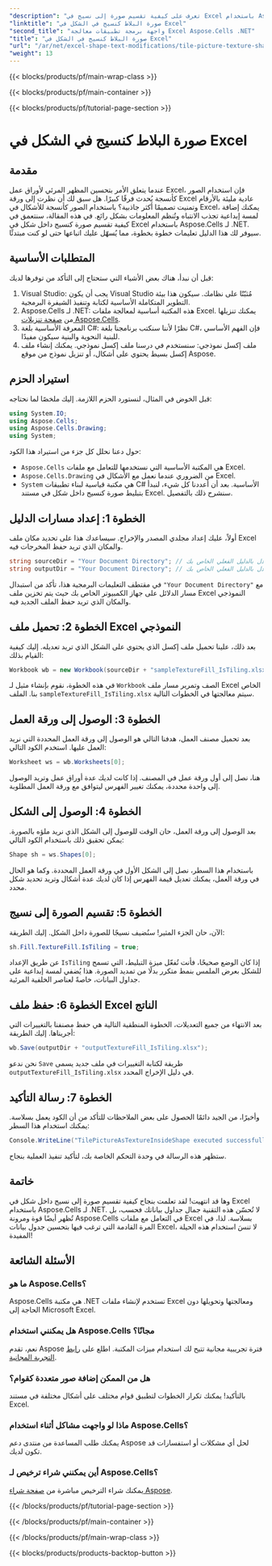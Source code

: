 ```yaml
---
"description": "تعرف على كيفية تقسيم صورة إلى نسيج في Excel باستخدام Aspose.Cells لـ .NET من خلال هذا البرنامج التعليمي السهل المتابعة خطوة بخطوة."
"linktitle": "صورة البلاط كنسيج في الشكل في Excel"
"second_title": "واجهة برمجة تطبيقات معالجة Excel Aspose.Cells .NET"
"title": "صورة البلاط كنسيج في الشكل في Excel"
"url": "/ar/net/excel-shape-text-modifications/tile-picture-texture-shape-excel/"
"weight": 13
---
```


{{< blocks/products/pf/main-wrap-class >}}

{{< blocks/products/pf/main-container >}}

{{< blocks/products/pf/tutorial-page-section >}}

# صورة البلاط كنسيج في الشكل في Excel

## مقدمة
عندما يتعلق الأمر بتحسين المظهر المرئي لأوراق عمل Excel، فإن استخدام الصور كأنسجة يُحدث فرقًا كبيرًا. هل سبق لك أن نظرت إلى ورقة Excel عادية مليئة بالأرقام وتمنيت تصميمًا أكثر جاذبية؟ باستخدام الصور كأنسجة للأشكال في Excel، يمكنك إضافة لمسة إبداعية تجذب الانتباه وتُنظم المعلومات بشكل رائع. في هذه المقالة، سنتعمق في كيفية تقسيم صورة كنسيج داخل شكل في Excel باستخدام Aspose.Cells لـ .NET. سيوفر لك هذا الدليل تعليمات خطوة بخطوة، مما يُسهّل عليك اتباعها حتى لو كنت مبتدئًا.
## المتطلبات الأساسية
قبل أن نبدأ، هناك بعض الأشياء التي ستحتاج إلى التأكد من توفرها لديك:
1. Visual Studio: يجب أن يكون Visual Studio مُثبّتًا على نظامك. سيكون هذا بيئة التطوير المتكاملة الأساسية لكتابة وتنفيذ الشيفرة البرمجية.
2. Aspose.Cells لـ .NET: هذه المكتبة أساسية لمعالجة ملفات Excel. يمكنك تنزيلها من [صفحة تنزيلات Aspose.Cells](https://releases.aspose.com/cells/net/).
3. المعرفة الأساسية بلغة C#: نظرًا لأننا سنكتب برنامجنا بلغة C#، فإن الفهم الأساسي للبنية النحوية والبنية سيكون مفيدًا.
4. ملف إكسل نموذجي: سنستخدم في درسنا ملف إكسل نموذجي. يمكنك إنشاء ملف إكسل بسيط يحتوي على أشكال، أو تنزيل نموذج من موقع Aspose.
## استيراد الحزم
قبل الخوض في المثال، لنستورد الحزم اللازمة. إليك ملخصًا لما نحتاجه:
```csharp
using System.IO;
using Aspose.Cells;
using Aspose.Cells.Drawing;
using System;
```
حول دعنا نحلل كل جزء من استيراد هذا الكود:
- `Aspose.Cells` هي المكتبة الأساسية التي نستخدمها للتعامل مع ملفات Excel.
- `Aspose.Cells.Drawing` من الضروري عندما نعمل مع الأشكال في Excel.
- `System` هي مكتبة قياسية لبناء تطبيقات C# الأساسية.
بعد أن أعددنا كل شيء، لنبدأ بتبليط صورة كنسيج داخل شكل في مستند Excel. سنشرح ذلك بالتفصيل.
## الخطوة 1: إعداد مسارات الدليل
أولاً، عليك إعداد مجلدي المصدر والإخراج. سيساعدك هذا على تحديد مكان ملف Excel والمكان الذي تريد حفظ المخرجات فيه.
```csharp
string sourceDir = "Your Document Directory"; // استبدل بالدليل الفعلي الخاص بك
string outputDir = "Your Document Directory"; // استبدل بالدليل الفعلي الخاص بك
```
في مقتطف التعليمات البرمجية هذا، تأكد من استبدال `"Your Document Directory"` مع مسار الدلائل على جهاز الكمبيوتر الخاص بك حيث يتم تخزين ملف Excel النموذجي والمكان الذي تريد حفظ الملف الجديد فيه.
## الخطوة 2: تحميل ملف Excel النموذجي
بعد ذلك، علينا تحميل ملف إكسل الذي يحتوي على الشكل الذي تريد تعديله. إليك كيفية القيام بذلك:
```csharp
Workbook wb = new Workbook(sourceDir + "sampleTextureFill_IsTiling.xlsx");
```
في هذه الخطوة، نقوم بإنشاء مثيل لـ `Workbook` الصف وتمرير مسار ملف Excel الخاص بنا. الملف `sampleTextureFill_IsTiling.xlsx` سيتم معالجتها في الخطوات التالية.
## الخطوة 3: الوصول إلى ورقة العمل
بعد تحميل مصنف العمل، هدفنا التالي هو الوصول إلى ورقة العمل المحددة التي نريد العمل عليها. استخدم الكود التالي:
```csharp
Worksheet ws = wb.Worksheets[0];
```
هنا، نصل إلى أول ورقة عمل في المصنف. إذا كانت لديك عدة أوراق عمل وتريد الوصول إلى واحدة محددة، يمكنك تغيير الفهرس ليتوافق مع ورقة العمل المطلوبة.
## الخطوة 4: الوصول إلى الشكل
بعد الوصول إلى ورقة العمل، حان الوقت للوصول إلى الشكل الذي نريد ملؤه بالصورة. يمكن تحقيق ذلك باستخدام الكود التالي:
```csharp
Shape sh = ws.Shapes[0];
```
باستخدام هذا السطر، نصل إلى الشكل الأول في ورقة العمل المحددة. وكما هو الحال في ورقة العمل، يمكنك تعديل قيمة الفهرس إذا كان لديك عدة أشكال وتريد تحديد شكل محدد.
## الخطوة 5: تقسيم الصورة إلى نسيج
الآن، حان الجزء المثير! سنُضيف نسيجًا للصورة داخل الشكل. إليك الطريقة:
```csharp
sh.Fill.TextureFill.IsTiling = true;
```
عن طريق الإعداد `IsTiling` إذا كان الوضع صحيحًا، فأنت تُفعّل ميزة التبليط، التي تسمح للشكل بعرض الملمس بنمط متكرر بدلًا من تمديد الصورة. هذا يُضفي لمسة إبداعية على جداول البيانات، خاصةً لعناصر الخلفية المرئية.
## الخطوة 6: حفظ ملف Excel الناتج
بعد الانتهاء من جميع التعديلات، الخطوة المنطقية التالية هي حفظ مصنفنا بالتغييرات التي أجريناها. إليك الطريقة:
```csharp
wb.Save(outputDir + "outputTextureFill_IsTiling.xlsx");
```
نحن ندعو `Save` طريقة لكتابة التغييرات في ملف جديد يسمى `outputTextureFill_IsTiling.xlsx` في دليل الإخراج المحدد.
## الخطوة 7: رسالة التأكيد
وأخيرًا، من الجيد دائمًا الحصول على بعض الملاحظات للتأكد من أن الكود يعمل بسلاسة. يمكنك استخدام هذا السطر:
```csharp
Console.WriteLine("TilePictureAsTextureInsideShape executed successfully.\r\n");
```
ستظهر هذه الرسالة في وحدة التحكم الخاصة بك، لتأكيد تنفيذ العملية بنجاح.
## خاتمة
وها قد انتهيت! لقد تعلمت بنجاح كيفية تقسيم صورة إلى نسيج داخل شكل في Excel باستخدام Aspose.Cells لـ .NET. لا تُحسّن هذه التقنية جمال جداول بياناتك فحسب، بل تُظهر أيضًا قوة ومرونة Aspose.Cells في التعامل مع ملفات Excel بسلاسة. لذا، في المرة القادمة التي ترغب فيها بتحسين جدول بيانات Excel، لا تنسَ استخدام هذه الحيلة المفيدة! 
## الأسئلة الشائعة
### ما هو Aspose.Cells؟
Aspose.Cells هي مكتبة .NET تستخدم لإنشاء ملفات Excel ومعالجتها وتحويلها دون الحاجة إلى Microsoft Excel.
### هل يمكنني استخدام Aspose.Cells مجانًا؟
نعم، تقدم Aspose فترة تجريبية مجانية تتيح لك استخدام ميزات المكتبة. اطلع على [رابط التجربة المجانية](https://releases.aspose.com/).
### هل من الممكن إضافة صور متعددة كقوام؟
بالتأكيد! يمكنك تكرار الخطوات لتطبيق قوام مختلف على أشكال مختلفة في مستند Excel.
### ماذا لو واجهت مشاكل أثناء استخدام Aspose.Cells؟
يمكنك طلب المساعدة من منتدى دعم Aspose لحل أي مشكلات أو استفسارات قد تكون لديك.
### أين يمكنني شراء ترخيص لـ Aspose.Cells؟
يمكنك شراء الترخيص مباشرة من [صفحة شراء Aspose](https://purchase.aspose.com/buy).

{{< /blocks/products/pf/tutorial-page-section >}}

{{< /blocks/products/pf/main-container >}}

{{< /blocks/products/pf/main-wrap-class >}}

{{< blocks/products/products-backtop-button >}}